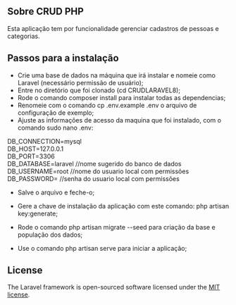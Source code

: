 ## Sobre CRUD PHP

Esta aplicação tem por funcionalidade gerenciar cadastros de pessoas e categorias.

## Passos para a instalação

- Crie uma base de dados na máquina que irá instalar e nomeie como Laravel (necessário permissão de usuário);
- Entre no diretório que foi clonado (cd CRUDLARAVEL8);
- Rode o comando composer install para instalar todas as dependencias;
- Renomeie com o comando cp .env.example .env o arquivo de configuração de exemplo;
- Ajuste as informações de acesso da maquina que foi instalado, com o comando sudo nano .env:

DB_CONNECTION=mysql <br>
DB_HOST=127.0.0.1 <br>
DB_PORT=3306 <br>
DB_DATABASE=laravel //nome sugerido do banco de dados <br>
DB_USERNAME=root    //nome do usuario local com permissões <br>
DB_PASSWORD=        //senha do usuario local com permissões <br>
- Salve o arquivo e feche-o;

- Gere a chave de instalação da aplicação com este comando: php artisan key:generate;
- Rode o comando php artisan migrate --seed para criação da base e população dos dados;
- Use o comando php artisan serve para iniciar a aplicação;

## License

The Laravel framework is open-sourced software licensed under the [MIT license](https://opensource.org/licenses/MIT).
